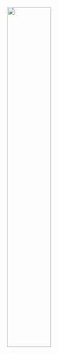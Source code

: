 
  
<div align="center">
<img src="https://www.dogeat.ru/img/92-1.jpg" align="left" style="width: 45%" />
</div>  

